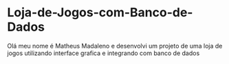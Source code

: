 # Loja-de-Jogos-com-Banco-de-Dados
Olá meu nome é Matheus Madaleno e desenvolvi um projeto de uma loja de jogos utilizando interface grafica e integrando com banco de dados
